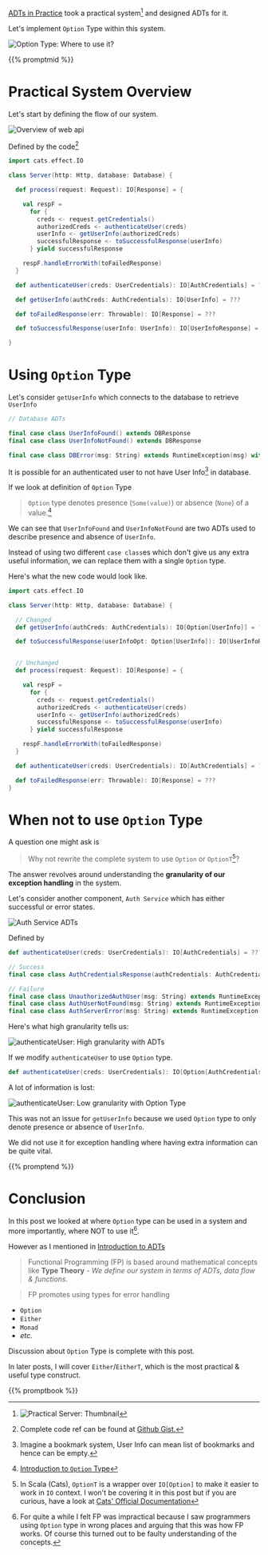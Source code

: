 <!--
.. title: Option Type in Practice
.. slug: option-type-in-practice
.. date: 2020-06-10 21:18:26 UTC+02:00
.. tags: software design, functional programming, programming, scala, FP for sceptics
.. category: 
.. link: 
.. description: A pragmatic look at where to use Option Type in real world applications like a Web API.
.. type: text
.. status: draft
-->
[ADTs in Practice](/posts/adts-in-practice/) took a practical system[^1] and designed ADTs for it.

Let's implement `Option` Type within this system.

![Option Type: Where to use it?](/images/option-practice-title.png)

{{% promptmid %}}

# Practical System Overview

Let's start by defining the flow of our system.

![Overview of web api](/images/adt-flow-overview.png)

Defined by the code[^2]

```scala
import cats.effect.IO

class Server(http: Http, database: Database) {

  def process(request: Request): IO[Response] = {

    val respF =
      for {
        creds <- request.getCredentials()
        authorizedCreds <- authenticateUser(creds)
        userInfo <- getUserInfo(authorizedCreds)
        successfulResponse <- toSuccessfulResponse(userInfo)
      } yield successfulResponse

    respF.handleErrorWith(toFailedResponse)
  }

  def authenticateUser(creds: UserCredentials): IO[AuthCredentials] = ???

  def getUserInfo(authCreds: AuthCredentials): IO[UserInfo] = ???

  def toFailedResponse(err: Throwable): IO[Response] = ???

  def toSuccessfulResponse(userInfo: UserInfo): IO[UserInfoResponse] = ???

}
```

# Using `Option` Type

Let's consider `getUserInfo` which connects to the database to retrieve `UserInfo`


```scala
// Database ADTs

final case class UserInfoFound() extends DBResponse
final case class UserInfoNotFound() extends DBResponse

final case class DBError(msg: String) extends RuntimeException(msg) with DBErrorResponse
```

It is possible for an authenticated user to not have User Info[^3] in database.

If we look at definition of `Option` Type

> `Option` type denotes presence (`Some(value)`) or absence (`None`) of a value.[^4]

We can see that `UserInfoFound` and `UserInfoNotFound` are two ADTs used to describe presence and absence of `UserInfo`.

Instead of using two different `case class`es which don't give us any extra useful information, we can replace them with a single `Option` type.

Here's what the new code would look like.

```scala
import cats.effect.IO

class Server(http: Http, database: Database) {

  // Changed
  def getUserInfo(authCreds: AuthCredentials): IO[Option[UserInfo]] = ???

  def toSuccessfulResponse(userInfoOpt: Option[UserInfo]): IO[UserInfoResponse] = ???


  // Unchanged
  def process(request: Request): IO[Response] = {

    val respF =
      for {
        creds <- request.getCredentials()
        authorizedCreds <- authenticateUser(creds)
        userInfo <- getUserInfo(authorizedCreds)
        successfulResponse <- toSuccessfulResponse(userInfo)
      } yield successfulResponse

    respF.handleErrorWith(toFailedResponse)
  }

  def authenticateUser(creds: UserCredentials): IO[AuthCredentials] = ???

  def toFailedResponse(err: Throwable): IO[Response] = ???
}
```

# When not to use `Option` Type

A question one might ask is

> Why not rewrite the complete system to use `Option` or `OptionT`[^5]?

The answer revolves around understanding the **granularity of our exception handling** in the system.

Let's consider another component, `Auth Service` which has either successful or error states.

![Auth Service ADTs](/images/option-auth-service.png)

Defined by 

```scala
def authenticateUser(creds: UserCredentials): IO[AuthCredentials] = ???

// Success
final case class AuthCredentialsResponse(authCredentials: AuthCredentials) extends AuthResponse

// Failure
final case class UnauthorizedAuthUser(msg: String) extends RuntimeException(msg: String) with AuthErrorResponse
final case class AuthUserNotFound(msg: String) extends RuntimeException(msg: String) with AuthErrorResponse
final case class AuthServerError(msg: String) extends RuntimeException(msg: String) with AuthErrorResponse
```

Here's what high granularity tells us:

![authenticateUser: High granularity with ADTs](/images/option-auth-adts.png)

If we modify `authenticateUser` to use `Option` type.

```scala
def authenticateUser(creds: UserCredentials): IO[Option[AuthCredentials]] = ???
```

A lot of information is lost:

![authenticateUser: Low granularity with `Option` Type](/images/option-auth-opt.png)

This was not an issue for `getUserInfo` because we used `Option` type to only denote presence or absence of `UserInfo`.

We did not use it for exception handling where having extra information can be quite vital.

{{% promptend %}}

# Conclusion

In this post we looked at where `Option` type can be used in a system and more importantly, where NOT to use it[^6].

However as I mentioned in [Introduction to ADTs](/posts/introduction-to-adts/)

> Functional Programming (FP) is based around mathematical concepts like **Type Theory** - _We define our system in terms of ADTs, data flow & functions._

> FP promotes using types for error handling
> 
  - `Option`
  - `Either`
  - `Monad`
  - _etc._

Discussion about `Option` Type is complete with this post.

In later posts, I will cover `Either`/`EitherT`, which is the most practical & useful type construct.

{{% promptbook %}}

[^1]: ![Practical Server: Thumbnail](/images/option-server.png)

[^2]: Complete code ref can be found at [Github Gist.](https://gist.github.com/last-ent/ec183a09b5fa496cb7421b59fbce057b)

[^3]: Imagine a bookmark system, User Info can mean list of bookmarks and hence can be empty.

[^4]: [Introduction to `Option` Type](/posts/introduction-to-option-type)

[^5]: In Scala (Cats), `OptionT` is a wrapper over `IO[Option]` to make it easier to work in `IO` context. I won't be covering it in this post but if you are curious, have a look at [Cats' Official Documentation](https://typelevel.org/cats/datatypes/optiont.html)

[^6]: For quite a while I felt FP was impractical because I saw programmers using `Option` type in wrong places and arguing that this was how FP works. Of course this turned out to be faulty understanding of the concepts.